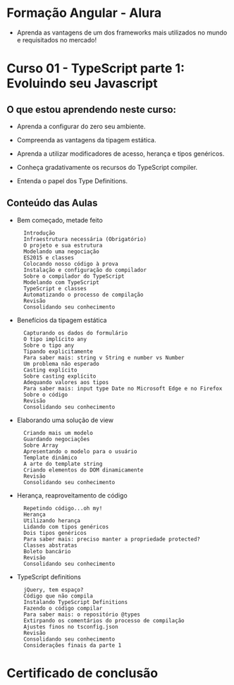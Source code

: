 # Formação Angular - Alura
+ Aprenda as vantagens de um dos frameworks mais utilizados no mundo e requisitados no mercado!

# Curso 01 - TypeScript parte 1: Evoluindo seu Javascript

## O que estou aprendendo neste curso:

+ Aprenda a configurar do zero seu ambiente.

+ Compreenda as vantagens da tipagem estática.

+ Aprenda a utilizar modificadores de acesso, herança e tipos genéricos.

+ Conheça gradativamente os recursos do TypeScript compiler.

+ Entenda o papel dos Type Definitions.

## Conteúdo das Aulas

+ Bem começado, metade feito       
        
        Introdução
        Infraestrutura necessária (Obrigatório)
        O projeto e sua estrutura
        Modelando uma negociação
        ES2015 e classes
        Colocando nosso código à prova
        Instalação e configuração do compilador
        Sobre o compilador do TypeScript
        Modelando com TypeScript
        TypeScript e classes
        Automatizando o processo de compilação
        Revisão
        Consolidando seu conhecimento

+ Benefícios da tipagem estática 
          
        Capturando os dados do formulário
        O tipo implícito any
        Sobre o tipo any
        Tipando explicitamente
        Para saber mais: string v String e number vs Number
        Um problema não esperado
        Casting explícito
        Sobre casting explícito
        Adequando valores aos tipos
        Para saber mais: input type Date no Microsoft Edge e no Firefox
        Sobre o código
        Revisão
        Consolidando seu conhecimento

+ Elaborando uma solução de view  
           
        Criando mais um modelo
        Guardando negociações
        Sobre Array
        Apresentando o modelo para o usuário
        Template dinâmico
        A arte do template string
        Criando elementos do DOM dinamicamente
        Revisão
        Consolidando seu conhecimento

+ Herança, reaproveitamento de código 
        
        Repetindo código...oh my!
        Herança
        Utilizando herança
        Lidando com tipos genéricos
        Dois tipos genéricos
        Para saber mais: preciso manter a propriedade protected?
        Classes abstratas
        Boleto bancário
        Revisão
        Consolidando seu conhecimento
        
+ TypeScript definitions 

        jQuery, tem espaço?
        Código que não compila
        Instalando TypeScript Definitions
        Fazendo o código compilar
        Para saber mais: o repositório @types
        Extirpando os comentários do processo de compilação
        Ajustes finos no tsconfig.json
        Revisão
        Consolidando seu conhecimento
        Considerações finais da parte 1

# Certificado de conclusão

<!-- ![certificado](certificate-alura.png) -->